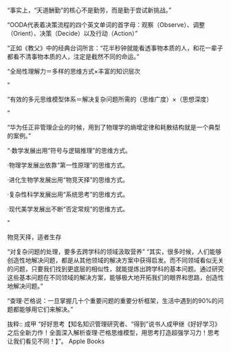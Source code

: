 “事实上，“天道酬勤”的核心不是勤劳，而是勤于尝试新挑战。”

“OODA代表着决策流程的四个英文单词的首字母：观察（Observe）、调整（Orient）、决策（Decide）以及行动（Action）”

“正如《教父》中的经典台词所言：“花半秒钟就能看透事物本质的人，和花一辈子都看不清事物本质的人，注定是截然不同的命运。”

“全局性理解力＝多样的思维方式×丰富的知识层次

”

“有效的多元思维模型体系＝解决复杂问题所需的（思维广度）×（思想深度）

”

“华为任正非管理企业的时候，用到了物理学的熵增定律和耗散结构就是一个典型的案例。”

“·数学发展出用“符号与逻辑推理”的思维方式。

·物理学发展出依靠“第一性原理”的思维方式。

·进化生物学发展出用“物竞天择”的思维方式。

·复杂性科学发展出用“系统思考”的思维方式。

·现代美学发展出不断“否定常规”的思维方式。

”

物竞天择，适者生存

“对复杂问题的处理，要多去跨学科的领域汲取营养”
“其实，很多时候，人们能够创造性地解决问题，都是从其他领域的解决方案中获得启发。而不同领域看似无关的问题，只要我们找到更底层的相似性，就能提炼出跨学科的基本问题。通过研究这些基本问题在不同领域的解决方案，能够极大地开拓我们的眼界和思路，创造性地解决问题。”

“查理·芒格说：一旦掌握几十个重要问题的重要分析框架，生活中遇到的90%的问题都能够用它们来解决。”

抜粋:: 成甲  “好好思考【知名知识管理研究者、“得到”说书人成甲继《好好学习》之后全新力作！全面深入解析查理·芒格思维模型，用思考打造超强学习力！思考让我们看见不同！】”。 Apple Books  
